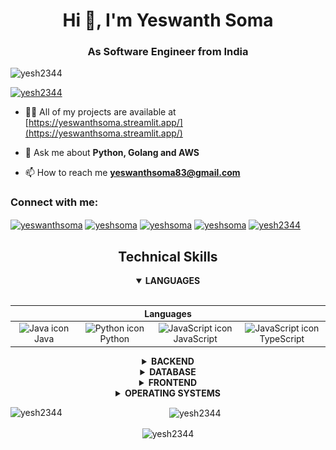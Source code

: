 <h1 align="center">Hi 👋, I'm Yeswanth Soma</h1>
<h3 align="center">As Software Engineer from India</h3>

<p align="left"> <img src="https://komarev.com/ghpvc/?username=yesh2344&label=Profile%20views&color=0e75b6&style=flat" alt="yesh2344" /> </p>

<p align="left"> <a href="https://github.com/ryo-ma/github-profile-trophy"><img src="https://github-profile-trophy.vercel.app/?username=yesh2344" alt="yesh2344" /></a> </p>

- 👨‍💻 All of my projects are available at [https://yeswanthsoma.streamlit.app/](https://yeswanthsoma.streamlit.app/)

- 💬 Ask me about **Python, Golang and AWS**

- 📫 How to reach me **yeswanthsoma83@gmail.com**

<h3 align="left">Connect with me:</h3>
<p align="left">
<a href="https://linkedin.com/in/yeswanthsoma" target="blank"><img align="center" src="https://raw.githubusercontent.com/rahuldkjain/github-profile-readme-generator/master/src/images/icons/Social/linked-in-alt.svg" alt="yeswanthsoma" height="30" width="40" /></a>
<a href="https://www.codechef.com/users/yeshsoma" target="blank"><img align="center" src="https://cdn.jsdelivr.net/npm/simple-icons@3.1.0/icons/codechef.svg" alt="yeshsoma" height="30" width="40" /></a>
<a href="https://www.hackerrank.com/yeshsoma" target="blank"><img align="center" src="https://raw.githubusercontent.com/rahuldkjain/github-profile-readme-generator/master/src/images/icons/Social/hackerrank.svg" alt="yeshsoma" height="30" width="40" /></a>
<a href="https://www.leetcode.com/yeshsoma" target="blank"><img align="center" src="https://raw.githubusercontent.com/rahuldkjain/github-profile-readme-generator/master/src/images/icons/Social/leet-code.svg" alt="yeshsoma" height="30" width="40" /></a>
<a href="https://discord.gg/yesh2344" target="blank"><img align="center" src="https://raw.githubusercontent.com/rahuldkjain/github-profile-readme-generator/master/src/images/icons/Social/discord.svg" alt="yesh2344" height="30" width="40" /></a>
</p>

<h2 align="center"> <a> Technical Skills </a> </h2>
<div align="center">
<details open>
  <summary><strong>LANGUAGES</strong></summary><br/>
  <table>
    <thead>
      <tr>
        <th colspan="4">Languages</th>
      </tr>
    </thead>
    <tbody>
      <tr>
        <td align="center" width="333">  
          <img src="https://techstack-generator.vercel.app/java-icon.svg" alt="Java icon" width="65" height="65" />
          <br>Java
        </td>
        <td align="center" width="333">  
          <img src="https://techstack-generator.vercel.app/python-icon.svg" alt="Python icon" width="65" height="65" /> 
          <br>Python
        </td>
        <td align="center" width="333"> 
          <img src="https://techstack-generator.vercel.app/js-icon.svg" alt="JavaScript icon" width="65" height="65" /> 
          <br>JavaScript
        </td>
        <td align="center" width="333"> 
          <img src="https://techstack-generator.vercel.app/ts-icon.svg" alt="JavaScript icon" width="65" height="65" /> 
          <br>TypeScript
        </td>
      </tr>
    </tbody>
  </table>
</details>
<!-- # ~~~~~~~~~~~~~~~~~~~~~~~~~~~~~     .................................       ~~~~~~~~~~~~~~~~~~~~~~~~~~~~~~ # -->

<!-- # ~~~~~~~~~~~~~~~~~~~~~~~~~~~~~     .................................       ~~~~~~~~~~~~~~~~~~~~~~~~~~~~~~ # -->
<details>
  <summary><strong>BACKEND</strong></summary><br/>
  <table>
    <thead>
      <tr>
        <th colspan="4">Backend</th>
      </tr>
    </thead>
    <tbody>
      <tr>
        <td align="center" width="333">  
          <img src="https://cdn.jsdelivr.net/gh/devicons/devicon/icons/spring/spring-original.svg" alt="Spring icon" width="65" height="65" />          
        </td>
        <td align="center" width="333">  
          <img src="https://techstack-generator.vercel.app/restapi-icon.svg" alt="REST API icon" width="65" height="65" /> 
        </td>
        <td align="center" width="333">  
          <img src="https://techstack-generator.vercel.app/django-icon.svg" alt="Django icon" width="65" height="65" /> 
        </td>
        <td align="center" width="333">  
          <img src="https://techstack-generator.vercel.app/eslint-icon.svg" alt="ESLint icon" width="65" height="65" />
        </td>
      </tr>
      <tr>
        <td align="center" width="333">Spring</td>
        <td align="center" width="333">REST API</td>
        <td align="center" width="333">Django</td>
        <td align="center" width="333">ESLint</td>
      </tr>
    </tbody>
  </Table>
</details>
<!-- # ~~~~~~~~~~~~~~~~~~~~~~~~~~~~~     .................................       ~~~~~~~~~~~~~~~~~~~~~~~~~~~~~~ # -->
  
<!-- # ~~~~~~~~~~~~~~~~~~~~~~~~~~~~~     .................................       ~~~~~~~~~~~~~~~~~~~~~~~~~~~~~~ # -->
<details>
  <summary><strong>DATABASE</strong></summary><br/>
  <Table>
    <thead>
      <tr>
        <th colspan="4">Database</th>
      </tr>
    </thead>
    <tbody>
      <tr>
        <td align="center" width="333">  
          <img src="https://techstack-generator.vercel.app/mysql-icon.svg" alt="icon" width="65" height="65" />
        </td>
        <td align="center" width="333">  
          <img src="https://cdn.jsdelivr.net/gh/devicons/devicon/icons/postgresql/postgresql-plain.svg"  alt="PostgreSQL icon" width="65" height="65" /> 
        </td>
        <td align="center" width="333">  
          <img src="https://github.com/tandpfun/skill-icons/blob/main/icons/Cassandra-Dark.svg" alt="Cassandra icon" width="65" height="65" /> 
        </td>
        <td align="center" width="333">  
          <img src="https://cdn.jsdelivr.net/gh/devicons/devicon/icons/sqlalchemy/sqlalchemy-original.svg" alt="sqlalchemy icon" width="65" height="65" /> 
        </td>
      </tr>
      <tr>
        <td align="center" width="333">MySQL</td>
        <td align="center" width="333">PostgreSQL</td>
        <td align="center" width="333">Cassandra</td>
        <td align="center" width="333">SQLA</td>
      </tr>
    </tbody>
  </Table>
</details>
<!-- # ~~~~~~~~~~~~~~~~~~~~~~~~~~~~~     .................................       ~~~~~~~~~~~~~~~~~~~~~~~~~~~~~~ # -->

<!-- # ~~~~~~~~~~~~~~~~~~~~~~~~~~~~~     .................................       ~~~~~~~~~~~~~~~~~~~~~~~~~~~~~~ # -->
<details>
  <summary><strong>FRONTEND</strong></summary><br/>
  <Table>
    <thead>
      <tr>
        <th colspan="4">Frontend</th>
      </tr>
    </thead>
    <tbody>
      <tr>
        <td align="center" width="333">  
          <img src="https://cdn.jsdelivr.net/gh/devicons/devicon/icons/tailwindcss/tailwindcss-plain.svg"  alt="React icon" width="65" height="65" />
        </td>
        <td align="center" width="333">  
          <img src="https://techstack-generator.vercel.app/react-icon.svg" alt="React icon" width="65" height="65" />
        </td>
        <td align="center" width="333">  
          <img src="https://techstack-generator.vercel.app/redux-icon.svg" alt="Redux icon" width="65" height="65" /> 
        </td>
        <td align="center" width="333">  
          <img src="https://techstack-generator.vercel.app/prettier-icon.svg" alt="Prettier icon" width="65" height="65" /> 
        </td>
      </tr>
      <tr>
        <td align="center" width="333">TailwindCSS</td>
        <td align="center" width="333">React</td>
        <td align="center" width="333">Redux</td>
        <td align="center" width="333">Prettier</td>
      </tr>
    </tbody>
  </Table>
</details>
<!-- # ~~~~~~~~~~~~~~~~~~~~~~~~~~~~~     .................................       ~~~~~~~~~~~~~~~~~~~~~~~~~~~~~~ # -->

<!-- # ~~~~~~~~~~~~~~~~~~~~~~~~~~~~~     .................................       ~~~~~~~~~~~~~~~~~~~~~~~~~~~~~~ # -->
<details>
  <summary><strong>OPERATING SYSTEMS</strong></summary><br/>
    <Table>
    <thead>
      <tr>
        <th colspan="4">Operating Systems</th>
      </tr>
    </thead>
    <tbody>
      <tr>
        <td align="center" width=333>  
          <img height=60 src="https://cdn.jsdelivr.net/gh/devicons/devicon/icons/apple/apple-original.svg" />
        </td>
        <td align="center" width=333> 
          <img height=60 src="https://cdn.jsdelivr.net/gh/devicons/devicon/icons/linux/linux-original.svg"/> 
        </td>
        <td align="center" width=333> 
          <img height=60 src="https://cdn.jsdelivr.net/gh/devicons/devicon/icons/ubuntu/ubuntu-plain.svg"/> 
        </td>
        <td align="center" width=333>
          <img height=60 src="https://cdn.jsdelivr.net/gh/devicons/devicon/icons/windows8/windows8-original.svg"/> 
        </td>
      <tr> 
        <td align="center" width=333>MacOS</td>
        <td align="center" width=333>Linux</td>
        <td align="center" width=333>Ubuntu</td>
        <td align="center" width=333>Windows</td>
      </tr>
    </tbody>
  </Table>
</details>

<p><img align="left" src="https://github-readme-stats.vercel.app/api/top-langs?username=yesh2344&show_icons=true&locale=en&layout=compact" alt="yesh2344" /></p>

<p>&nbsp;<img align="center" src="https://github-readme-stats.vercel.app/api?username=yesh2344&show_icons=true&locale=en" alt="yesh2344" /></p>

<p><img align="center" src="https://github-readme-streak-stats.herokuapp.com/?user=yesh2344&" alt="yesh2344" /></p>

